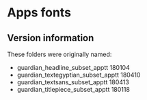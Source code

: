 # Apps fonts

## Version information

These folders were originally named:

- guardian_headline_subset_apptt 180104
- guardian_textegyptian_subset_apptt 180410
- guardian_textsans_subset_apptt 180413
- guardian_titlepiece_subset_apptt 180118
